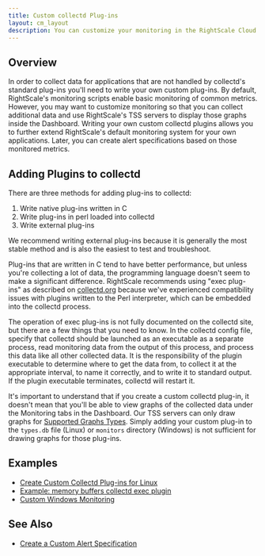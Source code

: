 ```yaml
---
title: Custom collectd Plug-ins
layout: cm_layout
description: You can customize your monitoring in the RightScale Cloud Management Platform so that you can collect additional data and use RightScale's TSS servers to display those graphs inside the Dashboard.
---
```


## Overview

In order to collect data for applications that are not handled by collectd's standard plug-ins you'll need to write your own custom plug-ins. By default, RightScale's monitoring scripts enable basic monitoring of common metrics. However, you may want to customize monitoring so that you can collect additional data and use RightScale's TSS servers to display those graphs inside the Dashboard. Writing your own custom collectd plugins allows you to further extend RightScale's default monitoring system for your own applications. Later, you can create alert specifications based on those monitored metrics.

## Adding Plugins to collectd

There are three methods for adding plug-ins to collectd:

1. Write native plug-ins written in C
2. Write plug-ins in perl loaded into collectd
3. Write external plug-ins

We recommend writing external plug-ins because it is generally the most stable method and is also the easiest to test and troubleshoot.

Plug-ins that are written in C tend to have better performance, but unless you're collecting a lot of data, the programming language doesn't seem to make a significant difference. RightScale recommends using "exec plug-ins" as described on [collectd.org](http://collectd.org/documentation/manpages/collectd-exec.5.shtml) because we've experienced compatibility issues with plugins written to the Perl interpreter, which can be embedded into the collectd process.

The operation of exec plug-ins is not fully documented on the collectd site, but there are a few things that you need to know. In the collectd config file, specify that collectd should be launched as an executable as a separate process, read monitoring data from the output of this process, and process this data like all other collected data. It is the responsibility of the plugin executable to determine where to get the data from, to collect it at the appropriate interval, to name it correctly, and to write it to standard output. If the plugin executable terminates, collectd will restart it.

It's important to understand that if you create a custom collectd plug-in, it doesn't mean that you'll be able to view graphs of the collected data under the Monitoring tabs in the Dashboard. Our TSS servers can only draw graphs for [Supported Graphs Types](/cm/rs101/supported_graphs_types.html). Simply adding your custom plug-in to the `types.db` file (Linux) or `monitors` directory (Windows) is not sufficient for drawing graphs for those plug-ins.

## Examples

* [Create Custom Collectd Plug-ins for Linux](/cm/rs101/create_custom_collectd_plug-ins_for_linux.html)
* [Example: memory buffers collectd exec plugin](/cm/rs101/example_memory_buffers_collectd_exec_plugin.html)
* [Custom Windows Monitoring](/cm/windows_guide/windows_monitoring.html#custom-windows-monitoring)

## See Also

* [Create a Custom Alert Specification](/cm/rs101/create_a_custom_alert_specification.html)
